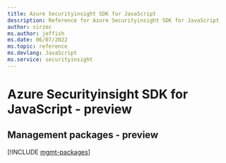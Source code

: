 ```yaml
---
title: Azure Securityinsight SDK for JavaScript
description: Reference for Azure Securityinsight SDK for JavaScript
author: xirzec
ms.author: jeffish
ms.date: 06/07/2022
ms.topic: reference
ms.devlang: JavaScript
ms.service: securityinsight
---
```

# Azure Securityinsight SDK for JavaScript - preview
## Management packages - preview
[!INCLUDE [mgmt-packages](securityinsight-mgmt-index.md)]
